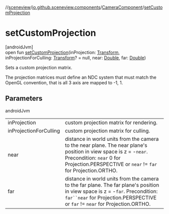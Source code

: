 //[sceneview](../../../index.md)/[io.github.sceneview.components](../index.md)/[CameraComponent](index.md)/[setCustomProjection](set-custom-projection.md)

# setCustomProjection

[androidJvm]\
open fun [setCustomProjection](set-custom-projection.md)(inProjection: [Transform](../../io.github.sceneview.math/index.md#1875660684%2FClasslikes%2F-1571379623), inProjectionForCulling: [Transform](../../io.github.sceneview.math/index.md#1875660684%2FClasslikes%2F-1571379623)? = null, near: [Double](https://kotlinlang.org/api/latest/jvm/stdlib/kotlin/-double/index.html), far: [Double](https://kotlinlang.org/api/latest/jvm/stdlib/kotlin/-double/index.html))

Sets a custom projection matrix.

The projection matrices must define an NDC system that must match the OpenGL convention, that is all 3 axis are mapped to -1, 1.

## Parameters

androidJvm

| | |
|---|---|
| inProjection | custom projection matrix for rendering. |
| inProjectionForCulling | custom projection matrix for culling. |
| near | distance in world units from the camera to the near plane. The near plane's position in view space is z = -`near`. Precondition: `near` 0 for Projection.PERSPECTIVE or `near` != `far` for Projection.ORTHO. |
| far | distance in world units from the camera to the far plane. The far plane's position in view space is z = -`far`. Precondition: `far``near` for Projection.PERSPECTIVE or `far` != `near` for Projection.ORTHO. |
